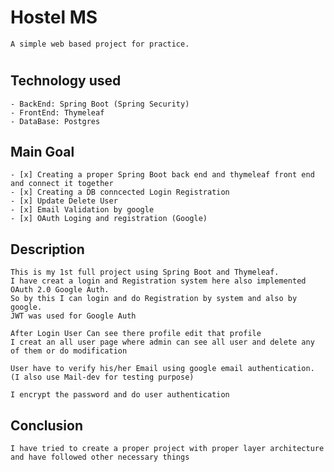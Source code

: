 # Hostel MS
    A simple web based project for practice. 
#
## Technology used
    - BackEnd: Spring Boot (Spring Security) 
    - FrontEnd: Thymeleaf
    - DataBase: Postgres
## Main Goal
    - [x] Creating a proper Spring Boot back end and thymeleaf front end and connect it together
    - [x] Creating a DB conncected Login Registration
    - [x] Update Delete User
    - [x] Email Validation by google 
    - [x] OAuth Loging and registration (Google)

## Description
    This is my 1st full project using Spring Boot and Thymeleaf.
    I have creat a login and Registration system here also implemented OAuth 2.0 Google Auth.
    So by this I can login and do Registration by system and also by google.
    JWT was used for Google Auth
    
    After Login User Can see there profile edit that profile
    I creat an all user page where admin can see all user and delete any of them or do modification
    
    User have to verify his/her Email using google email authentication. (I also use Mail-dev for testing purpose)
    
    I encrypt the password and do user authentication 

## Conclusion
    I have tried to create a proper project with proper layer architecture and have followed other necessary things